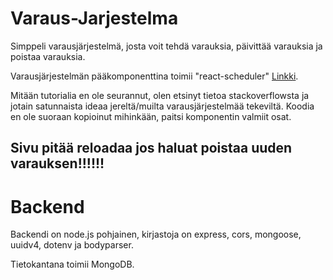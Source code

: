 # Varaus-Jarjestelma
Simppeli varausjärjestelmä, josta voit tehdä varauksia, päivittää varauksia ja poistaa varauksia.

Varausjärjestelmän pääkomponenttina toimii "react-scheduler" [Linkki](https://www.npmjs.com/package/@aldabil/react-scheduler).

Mitään tutorialia en ole seurannut, olen etsinyt tietoa stackoverflowsta ja jotain satunnaista ideaa jereltä/muilta varausjärjestelmää tekeviltä.
Koodia en ole suoraan kopioinut mihinkään, paitsi komponentin valmiit osat.

## Sivu pitää reloadaa jos haluat poistaa uuden varauksen!!!!!!

# Backend

Backendi on node.js pohjainen, kirjastoja on express, cors, mongoose, uuidv4, dotenv ja bodyparser.

Tietokantana toimii MongoDB.
